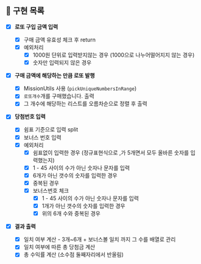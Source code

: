 ## 🧐 **구현 목록**

- [x] **로또 구입 금액 입력**
  - [x] 구매 금액 유효성 체크 후 return
  - [x] 예외처리
    - [x] 1000원 단위로 입력받지않는 경우 (1000으로 나누어떨어지지 않는 경우)
    - [x] 숫자만 입력되지 않은 경우
- [x] **구매 금액에 해당하는 만큼 로또 발행**

  - [x] MissionUtils 사용 (`pickUniqueNumbersInRange`)
  - [x] `로또개수`개를 구매했습니다. 출력
  - [x] 그 개수에 해당하는 리스트를 오름차순으로 정렬 후 출력

- [x] **당첨번호 입력**

  - [x] 쉼표 기준으로 입력 split
  - [x] 보너스 번호 입력
  - [x] 예외처리
    - [x] 쉼표없이 입력한 경우 (정규표현식으로 ,가 5개면서 모두 올바른 숫자를 입력했는지)
    - [x] 1 - 45 사이의 수가 아닌 숫자나 문자를 입력
    - [x] 6개가 아닌 갯수의 숫자를 입력한 경우
    - [x] 중복된 경우
    - [x] 보너스번호 체크
      - [x] 1 - 45 사이의 수가 아닌 숫자나 문자를 입력
      - [x] 1개가 아닌 갯수의 숫자를 입력한 경우
      - [x] 위의 6개 수와 중복된 경우

- [x] **결과 출력**
  - [x] 일치 여부 계산 - 3개~6개 + 보너스볼 일치 까지 그 수를 배열로 관리
  - [x] 일치 여부에 따른 총 당첨금 계산
  - [x] 총 수익률 계산 (소수점 둘째자리에서 반올림)
